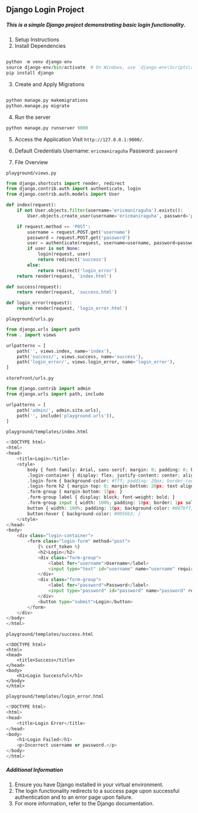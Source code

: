 ## Django Login Project

##### This is a simple Django project demonstrating basic login functionality.

1. Setup Instructions
2. Install Dependencies

```python

python -m venv django-env
source django-env/bin/activate  # On Windows, use `django-env\Scripts\activate`
pip install django

```

3. Create and Apply Migrations

```python

python manage.py makemigrations
python.manage.py migrate
```

4. Run the server

```python
python manage.py runserver 9000
```

5. Access the Application
   Visit `http://127.0.0.1:9000/`.

6. Default Credentials
   Username: `ericmaniraguha`
   Password: `password`

7. File Overview

`playground/views.py`

```python
from django.shortcuts import render, redirect
from django.contrib.auth import authenticate, login
from django.contrib.auth.models import User

def index(request):
    if not User.objects.filter(username='ericmaniraguha').exists():
        User.objects.create_user(username='ericmaniraguha', password='password')

    if request.method == 'POST':
        username = request.POST.get('username')
        password = request.POST.get('password')
        user = authenticate(request, username=username, password=password)
        if user is not None:
            login(request, user)
            return redirect('success')
        else:
            return redirect('login_error')
    return render(request, 'index.html')

def success(request):
    return render(request, 'success.html')

def login_error(request):
    return render(request, 'login_error.html')

```

`playground/urls.py`

```python
from django.urls import path
from . import views

urlpatterns = [
    path('', views.index, name='index'),
    path('success/', views.success, name='success'),
    path('login_error/', views.login_error, name='login_error'),
]
```

`storefront/urls.py`

```python
from django.contrib import admin
from django.urls import path, include

urlpatterns = [
    path('admin/', admin.site.urls),
    path('', include('playground.urls')),
]

```

`playground/templates/index.html`

```python
<!DOCTYPE html>
<html>
<head>
    <title>Login</title>
    <style>
        body { font-family: Arial, sans-serif; margin: 0; padding: 0; background-color: #f2f2f2; }
        .login-container { display: flex; justify-content: center; align-items: center; height: 100vh; }
        .login-form { background-color: #fff; padding: 20px; border-radius: 5px; box-shadow: 0 0 10px rgba(0, 0, 0, 0.1); width: 300px; }
        .login-form h2 { margin-top: 0; margin-bottom: 20px; text-align: center; }
        .form-group { margin-bottom: 15px; }
        .form-group label { display: block; font-weight: bold; }
        .form-group input { width: 100%; padding: 10px; border: 1px solid #ccc; border-radius: 5px; }
        button { width: 100%; padding: 10px; background-color: #007bff; color: #fff; border: none; border-radius: 5px; cursor: pointer; transition: background-color 0.3s ease; }
        button:hover { background-color: #0056b3; }
    </style>
</head>
<body>
    <div class="login-container">
        <form class="login-form" method="post">
            {% csrf_token %}
            <h2>Login</h2>
            <div class="form-group">
                <label for="username">Username</label>
                <input type="text" id="username" name="username" required>
            </div>
            <div class="form-group">
                <label for="password">Password</label>
                <input type="password" id="password" name="password" required>
            </div>
            <button type="submit">Login</button>
        </form>
    </div>
</body>
</html>

```

`playground/templates/success.html`

```
<!DOCTYPE html>
<html>
<head>
    <title>Success</title>
</head>
<body>
    <h1>Login Successful</h1>
</body>
</html>

```

`playground/templates/login_error.html`

```python
<!DOCTYPE html>
<html>
<head>
    <title>Login Error</title>
</head>
<body>
    <h1>Login Failed</h1>
    <p>Incorrect username or password.</p>
</body>
</html>

```

##### Additional Information

1. Ensure you have Django installed in your virtual environment.
2. The login functionality redirects to a success page upon successful authentication and to an error page upon failure.
3. For more information, refer to the Django documentation.

